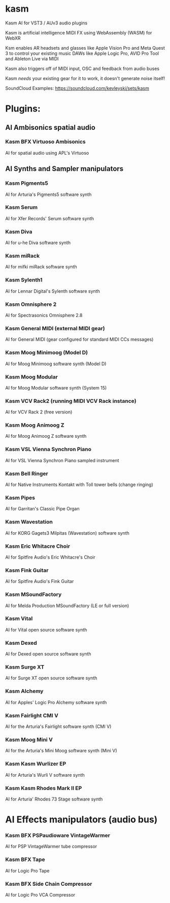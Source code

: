# kasm
Kasm AI for VST3 / AUv3 audio plugins

Kasm is artificial intelligence MIDI FX using WebAssembly (WASM) for WebXR

Ksm enables AR headsets and glasses like Apple Vision Pro and Meta Quest 3 to control your existing music DAWs like Apple Logic Pro, AVID Pro Tool and Ableton Live via MIDI

Kasm also triggers off of MIDI input, OSC and feedback from audio buses

Kasm _needs_ your existing gear for it to work, it doesn't generate noise itself!

SoundCloud Examples: https://soundcloud.com/kevleyski/sets/kasm

# Plugins:

## AI Ambisonics spatial audio

### Kasm BFX Virtuoso Ambisonics
AI for spatial audio using APL's Virtuoso 


## AI Synths and Sampler manipulators

### Kasm Pigments5
AI for Arturia's Pigments5 software synth

### Kasm Serum
AI for Xfer Records' Serum software synth

### Kasm Diva
AI for u-he Diva software synth

### Kasm miRack
AI for mifki miRack software synth

### Kasm Sylenth1
AI for Lennar Digital's Sylenth software synth

### Kasm Omnisphere 2
AI for Spectrasonics Omnisphere 2.8

### Kasm General MIDI (external MIDI gear)
AI for General MIDI (gear configured for standard MIDI CCs messages)

### Kasm Moog Minimoog (Model D)
AI for Moog Minimoog software synth (Model D)

### Kasm Moog Modular
AI for Moog Modular software synth (System 15)

### Kasm VCV Rack2 (running MIDI VCV Rack instance)
AI for VCV Rack 2 (free version)

### Kasm Moog Animoog Z
AI for Moog Animoog Z software synth

### Kasm VSL Vienna Synchron Piano
AI for VSL Vienna Synchron Piano sampled instrument

### Kasm Bell Ringer
AI for Native Instruments Kontakt with Toll tower bells (change ringing)

### Kasm Pipes
AI for Garritan's Classic Pipe Organ

### Kasm Wavestation
AI for KORG Gagets3 Milpitas (Wavestation) software synth

### Kasm Eric Whitacre Choir
AI for Spitfire Audio's Eric Whitacre's Choir

### Kasm Fink Guitar
AI for Spitfire Audio's Fink Guitar

### Kasm MSoundFactory
AI for Melda Production MSoundFactory (LE or full version)

### Kasm Vital
AI for Vital open source software synth   

### Kasm Dexed
AI for Dexed open source software synth

### Kasm Surge XT
AI for Surge XT open source software synth   

### Kasm Alchemy
AI for Apples' Logic Pro Alchemy software synth

### Kasm Fairlight CMI V
AI for the Arturia's Fairlight software synth (CMI V)

### Kasm Moog Mini V
AI for the Arturia's Mini Moog software synth (Mini V)

### Kasm Kasm Wurlizer EP
AI for Arturia's Wurli V software synth

### Kasm Kasm Rhodes Mark II EP
AI for Arturia' Rhodes 73 Stage software synth


# AI Effects manipulators (audio bus)

### Kasm BFX PSPaudioware VintageWarmer
AI for PSP VintageWarmer tube compressor

### Kasm BFX Tape
AI for Logic Pro Tape

###  Kasm BFX Side Chain Compressor
AI for Logic Pro VCA Compressor


